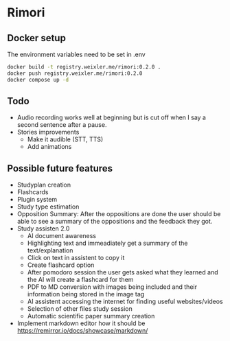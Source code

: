 # Rimori

## Docker setup
The environment variables need to be set in .env

```bash
docker build -t registry.weixler.me/rimori:0.2.0 .
docker push registry.weixler.me/rimori:0.2.0
docker compose up -d
```

## Todo

* Audio recording works well at beginning but is cut off when I say a second sentence after a pause.
* Stories improvements
  * Make it audible (STT, TTS)
  * Add animations

## Possible future features

* Studyplan creation
* Flashcards
* Plugin system
* Study type estimation
* Opposition Summary: After the oppositions are done the user should be able to see a summary of the oppositions and the feedback they got.
* Study assisten 2.0
  * AI document awareness
  * Highlighting text and immeadiately get a summary of the text/explanation
  * Click on text in assistent to copy it
  * Create flashcard option
  * After pomodoro session the user gets asked what they learned and the AI will create a flashcard for them
  * PDF to MD conversion with images being included and their information being stored in the image tag
  * AI assistent accessing the internet for finding useful websites/videos
  * Selection of other files study session
  * Automatic scientific paper summary creation
* Implement markdown editor how it should be https://remirror.io/docs/showcase/markdown/ 